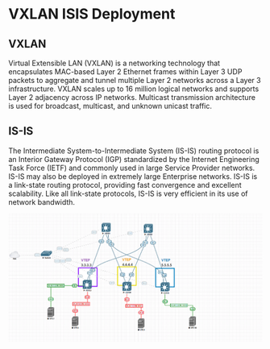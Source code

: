 # VXLAN ISIS Deployment

## VXLAN
Virtual Extensible LAN (VXLAN) is a networking technology that encapsulates MAC-based Layer 2 Ethernet frames within Layer 3 UDP packets to aggregate and tunnel multiple Layer 2 networks across a Layer 3 infrastructure. VXLAN scales up to 16 million logical networks and supports Layer 2 adjacency across IP networks. Multicast transmission architecture is used for broadcast, multicast, and unknown unicast traffic.

## IS-IS

The Intermediate System-to-Intermediate System (IS-IS) routing protocol is an Interior Gateway Protocol (IGP) standardized by the Internet Engineering Task Force (IETF) and commonly used in large Service Provider networks. IS-IS may also be deployed in extremely large Enterprise networks. IS-IS is a link-state routing protocol, providing fast convergence and excellent scalability. Like all link-state protocols, IS-IS is very efficient in its use of network bandwidth.

![topology](./topology.png)
 
